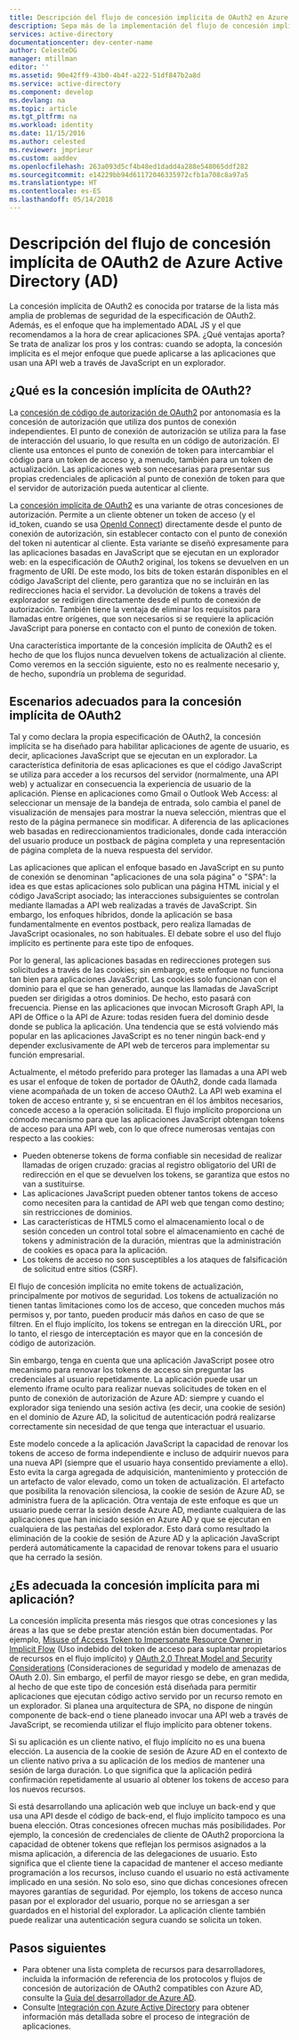 ```yaml
---
title: Descripción del flujo de concesión implícita de OAuth2 en Azure AD | Microsoft Docs
description: Sepa más de la implementación del flujo de concesión implícita de OAuth2 de Azure Active Directory y vea si es adecuado para su aplicación.
services: active-directory
documentationcenter: dev-center-name
author: CelesteDG
manager: mtillman
editor: ''
ms.assetid: 90e42ff9-43b0-4b4f-a222-51df847b2a8d
ms.service: active-directory
ms.component: develop
ms.devlang: na
ms.topic: article
ms.tgt_pltfrm: na
ms.workload: identity
ms.date: 11/15/2016
ms.author: celested
ms.reviewer: jmprieur
ms.custom: aaddev
ms.openlocfilehash: 263a093d5cf4b48ed1dadd4a288e548065ddf282
ms.sourcegitcommit: e14229bb94d61172046335972cfb1a708c8a97a5
ms.translationtype: HT
ms.contentlocale: es-ES
ms.lasthandoff: 05/14/2018
---
```

# <a name="understanding-the-oauth2-implicit-grant-flow-in-azure-active-directory-ad"></a>Descripción del flujo de concesión implícita de OAuth2 de Azure Active Directory (AD)
La concesión implícita de OAuth2 es conocida por tratarse de la lista más amplia de problemas de seguridad de la especificación de OAuth2. Además, es el enfoque que ha implementado ADAL JS y el que recomendamos a la hora de crear aplicaciones SPA. ¿Qué ventajas aporta? Se trata de analizar los pros y los contras: cuando se adopta, la concesión implícita es el mejor enfoque que puede aplicarse a las aplicaciones que usan una API web a través de JavaScript en un explorador.

## <a name="what-is-the-oauth2-implicit-grant"></a>¿Qué es la concesión implícita de OAuth2?
La [concesión de código de autorización de OAuth2](https://tools.ietf.org/html/rfc6749#section-1.3.1) por antonomasia es la concesión de autorización que utiliza dos puntos de conexión independientes. El punto de conexión de autorización se utiliza para la fase de interacción del usuario, lo que resulta en un código de autorización. El cliente usa entonces el punto de conexión de token para intercambiar el código para un token de acceso y, a menudo, también para un token de actualización. Las aplicaciones web son necesarias para presentar sus propias credenciales de aplicación al punto de conexión de token para que el servidor de autorización pueda autenticar al cliente.

La [concesión implícita de OAuth2](https://tools.ietf.org/html/rfc6749#section-1.3.2) es una variante de otras concesiones de autorización. Permite a un cliente obtener un token de acceso (y el id_token, cuando se usa [OpenId Connect](http://openid.net/specs/openid-connect-core-1_0.html)) directamente desde el punto de conexión de autorización, sin establecer contacto con el punto de conexión del token ni autenticar al cliente. Esta variante se diseñó expresamente para las aplicaciones basadas en JavaScript que se ejecutan en un explorador web: en la especificación de OAuth2 original, los tokens se devuelven en un fragmento de URI. De este modo, los bits de token estarán disponibles en el código JavaScript del cliente, pero garantiza que no se incluirán en las redirecciones hacia el servidor. La devolución de tokens a través del explorador se redirigen directamente desde el punto de conexión de autorización. También tiene la ventaja de eliminar los requisitos para llamadas entre orígenes, que son necesarios si se requiere la aplicación JavaScript para ponerse en contacto con el punto de conexión de token.

Una característica importante de la concesión implícita de OAuth2 es el hecho de que los flujos nunca devuelven tokens de actualización al cliente. Como veremos en la sección siguiente, esto no es realmente necesario y, de hecho, supondría un problema de seguridad.

## <a name="suitable-scenarios-for-the-oauth2-implicit-grant"></a>Escenarios adecuados para la concesión implícita de OAuth2
Tal y como declara la propia especificación de OAuth2, la concesión implícita se ha diseñado para habilitar aplicaciones de agente de usuario, es decir, aplicaciones JavaScript que se ejecutan en un explorador. La característica definitoria de esas aplicaciones es que el código JavaScript se utiliza para acceder a los recursos del servidor (normalmente, una API web) y actualizar en consecuencia la experiencia de usuario de la aplicación. Piense en aplicaciones como Gmail o Outlook Web Access: al seleccionar un mensaje de la bandeja de entrada, solo cambia el panel de visualización de mensajes para mostrar la nueva selección, mientras que el resto de la página permanece sin modificar. A diferencia de las aplicaciones web basadas en redireccionamientos tradicionales, donde cada interacción del usuario produce un postback de página completa y una representación de página completa de la nueva respuesta del servidor.

Las aplicaciones que aplican el enfoque basado en JavaScript en su punto de conexión se denominan "aplicaciones de una sola página" o "SPA": la idea es que estas aplicaciones solo publican una página HTML inicial y el código JavaScript asociado; las interacciones subsiguientes se controlan mediante llamadas a API web realizadas a través de JavaScript. Sin embargo, los enfoques híbridos, donde la aplicación se basa fundamentalmente en eventos postback, pero realiza llamadas de JavaScript ocasionales, no son habituales. El debate sobre el uso del flujo implícito es pertinente para este tipo de enfoques.

Por lo general, las aplicaciones basadas en redirecciones protegen sus solicitudes a través de las cookies; sin embargo, este enfoque no funciona tan bien para aplicaciones JavaScript. Las cookies solo funcionan con el dominio para el que se han generado, aunque las llamadas de JavaScript pueden ser dirigidas a otros dominios. De hecho, esto pasará con frecuencia. Piense en las aplicaciones que invocan Microsoft Graph API, la API de Office o la API de Azure: todas residen fuera del dominio desde donde se publica la aplicación. Una tendencia que se está volviendo más popular en las aplicaciones JavaScript es no tener ningún back-end y depender exclusivamente de API web de terceros para implementar su función empresarial.

Actualmente, el método preferido para proteger las llamadas a una API web es usar el enfoque de token de portador de OAuth2, donde cada llamada viene acompañada de un token de acceso OAuth2. La API web examina el token de acceso entrante y, si se encuentran en él los ámbitos necesarios, concede acceso a la operación solicitada. El flujo implícito proporciona un cómodo mecanismo para que las aplicaciones JavaScript obtengan tokens de acceso para una API web, con lo que ofrece numerosas ventajas con respecto a las cookies:

* Pueden obtenerse tokens de forma confiable sin necesidad de realizar llamadas de origen cruzado: gracias al registro obligatorio del URI de redirección en el que se devuelven los tokens, se garantiza que estos no van a sustituirse.
* Las aplicaciones JavaScript pueden obtener tantos tokens de acceso como necesiten para la cantidad de API web que tengan como destino; sin restricciones de dominios.
* Las características de HTML5 como el almacenamiento local o de sesión conceden un control total sobre el almacenamiento en caché de tokens y administración de la duración, mientras que la administración de cookies es opaca para la aplicación.
* Los tokens de acceso no son susceptibles a los ataques de falsificación de solicitud entre sitios (CSRF).

El flujo de concesión implícita no emite tokens de actualización, principalmente por motivos de seguridad. Los tokens de actualización no tienen tantas limitaciones como los de acceso, que conceden muchos más permisos y, por tanto, pueden producir más daños en caso de que se filtren. En el flujo implícito, los tokens se entregan en la dirección URL, por lo tanto, el riesgo de interceptación es mayor que en la concesión de código de autorización.

Sin embargo, tenga en cuenta que una aplicación JavaScript posee otro mecanismo para renovar los tokens de acceso sin preguntar las credenciales al usuario repetidamente. La aplicación puede usar un elemento iframe oculto para realizar nuevas solicitudes de token en el punto de conexión de autorización de Azure AD: siempre y cuando el explorador siga teniendo una sesión activa (es decir, una cookie de sesión) en el dominio de Azure AD, la solicitud de autenticación podrá realizarse correctamente sin necesidad de que tenga que interactuar el usuario.

Este modelo concede a la aplicación JavaScript la capacidad de renovar los tokens de acceso de forma independiente e incluso de adquirir nuevos para una nueva API (siempre que el usuario haya consentido previamente a ello). Esto evita la carga agregada de adquisición, mantenimiento y protección de un artefacto de valor elevado, como un token de actualización. El artefacto que posibilita la renovación silenciosa, la cookie de sesión de Azure AD, se administra fuera de la aplicación. Otra ventaja de este enfoque es que un usuario puede cerrar la sesión desde Azure AD, mediante cualquiera de las aplicaciones que han iniciado sesión en Azure AD y que se ejecutan en cualquiera de las pestañas del explorador. Esto dará como resultado la eliminación de la cookie de sesión de Azure AD y la aplicación JavaScript perderá automáticamente la capacidad de renovar tokens para el usuario que ha cerrado la sesión.

## <a name="is-the-implicit-grant-suitable-for-my-app"></a>¿Es adecuada la concesión implícita para mi aplicación?
La concesión implícita presenta más riesgos que otras concesiones y las áreas a las que se debe prestar atención están bien documentadas. Por ejemplo, [Misuse of Access Token to Impersonate Resource Owner in Implicit Flow][OAuth2-Spec-Implicit-Misuse] (Uso indebido del token de acceso para suplantar propietarios de recursos en el flujo implícito) y [OAuth 2.0 Threat Model and Security Considerations][OAuth2-Threat-Model-And-Security-Implications] (Consideraciones de seguridad y modelo de amenazas de OAuth 2.0). Sin embargo, el perfil de mayor riesgo se debe, en gran medida, al hecho de que este tipo de concesión está diseñada para permitir aplicaciones que ejecutan código activo servido por un recurso remoto en un explorador. Si planea una arquitectura de SPA, no dispone de ningún componente de back-end o tiene planeado invocar una API web a través de JavaScript, se recomienda utilizar el flujo implícito para obtener tokens.

Si su aplicación es un cliente nativo, el flujo implícito no es una buena elección. La ausencia de la cookie de sesión de Azure AD en el contexto de un cliente nativo priva a su aplicación de los medios de mantener una sesión de larga duración. Lo que significa que la aplicación pedirá confirmación repetidamente al usuario al obtener los tokens de acceso para los nuevos recursos.

Si está desarrollando una aplicación web que incluye un back-end y que usa una API desde el código de back-end, el flujo implícito tampoco es una buena elección. Otras concesiones ofrecen muchas más posibilidades. Por ejemplo, la concesión de credenciales de cliente de OAuth2 proporciona la capacidad de obtener tokens que reflejan los permisos asignados a la misma aplicación, a diferencia de las delegaciones de usuario. Esto significa que el cliente tiene la capacidad de mantener el acceso mediante programación a los recursos, incluso cuando el usuario no está activamente implicado en una sesión. No solo eso, sino que dichas concesiones ofrecen mayores garantías de seguridad. Por ejemplo, los tokens de acceso nunca pasan por el explorador del usuario, porque no se arriesgan a ser guardados en el historial del explorador. La aplicación cliente también puede realizar una autenticación segura cuando se solicita un token.

## <a name="next-steps"></a>Pasos siguientes
* Para obtener una lista completa de recursos para desarrolladores, incluida la información de referencia de los protocolos y flujos de concesión de autorización de OAuth2 compatibles con Azure AD, consulte la [Guía del desarrollador de Azure AD][AAD-Developers-Guide].
* Consulte [Integración con Azure Active Directory][ACOM-How-To-Integrate] para obtener información más detallada sobre el proceso de integración de aplicaciones.

<!--Image references-->

<!--Reference style links in use-->
[AAD-Developers-Guide]: active-directory-developers-guide.md
[ACOM-How-And-Why-Apps-Added-To-AAD]: active-directory-how-applications-are-added.md
[ACOM-How-To-Integrate]: active-directory-how-to-integrate.md
[OAuth2-Spec-Implicit-Misuse]: https://tools.ietf.org/html/rfc6749#section-10.16
[OAuth2-Threat-Model-And-Security-Implications]: https://tools.ietf.org/html/rfc6819
